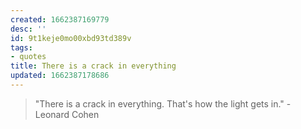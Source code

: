 ```yaml
---
created: 1662387169779
desc: ''
id: 9t1keje0mo00xbd93td389v
tags:
- quotes
title: There is a crack in everything
updated: 1662387178686
---
```

   
> "There is a crack in everything. That's how the light gets in." - Leonard Cohen